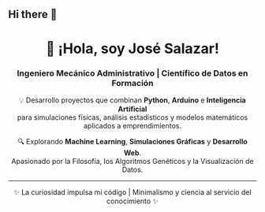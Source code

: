 ## Hi there 👋

<div align="center">
  <h1>👋 ¡Hola, soy José Salazar!</h1>
  <h3>Ingeniero Mecánico Administrativo | Científico de Datos en Formación</h3>
  <p>
    💡 Desarrollo proyectos que combinan <strong>Python</strong>, <strong>Arduino</strong> e <strong>Inteligencia Artificial</strong><br>
    para simulaciones físicas, análisis estadísticos y modelos matemáticos aplicados a emprendimientos.
  </p>
  <p>
    🔍 Explorando <strong>Machine Learning</strong>, <strong>Simulaciones Gráficas</strong> y <strong>Desarrollo Web</strong>.<br>
    Apasionado por la Filosofía, los Algoritmos Genéticos y la Visualización de Datos.
  </p>
  <hr>
  <p>✨ La curiosidad impulsa mi código | Minimalismo y ciencia al servicio del conocimiento ✨</p>
</div>

